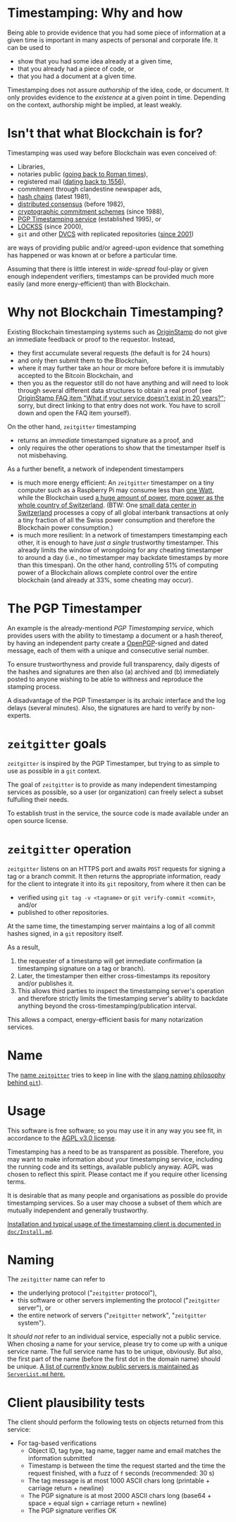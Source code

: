 # Timestamping: Why and how

Being able to provide evidence that you had some piece of information at a
given time is important in many aspects of personal and corporate life. It can
be used to

- show that you had some idea already at a given time,
- that you already had a piece of code, or
- that you had a document at a given time.

Timestamping does not assure *authorship* of the idea, code, or document. It
only provides evidence to the *existence* at a given point in time. Depending
on the context, authorship might be implied, at least weakly.

# Isn't that what Blockchain is for?

Timestamping was used way before Blockchain was even conceived of:

- Libraries,
- notaries public
  ([going back to Roman times](https://en.wikipedia.org/wiki/Notary_public#History)),
- registered mail
  ([dating back to 1556](https://en.wikipedia.org/wiki/Registered_mail#History)),
- commitment through clandestine newspaper ads,
- [hash chains](https://en.wikipedia.org/wiki/Hash_chain) (latest 1981),
- [distributed consensus](https://en.wikipedia.org/wiki/Byzantine_fault#Early_solutions)
  (before 1982),
- [cryptographic commitment schemes](https://en.wikipedia.org/wiki/Commitment_scheme)
  (since 1988),
- [PGP Timestamping service](http://www.itconsult.co.uk/stamper.htm)
  (established 1995), or
- [LOCKSS](https://en.wikipedia.org/wiki/LOCKSS) (since 2000),
- `git` and other
  [DVCS](https://en.wikipedia.org/wiki/Distributed_version_control) with
  replicated repositories
  ([since 2001](https://en.wikipedia.org/wiki/GNU_arch#History_and_maintainership))

are ways of providing public and/or agreed-upon evidence that something has
happened or was known at or before a particular time.

Assuming that there is little interest in *wide-spread* foul-play or given
enough independent verifiers, timestamps can be provided much more easily (and
more energy-efficient) than with Blockchain.

# Why not Blockchain Timestamping?

Existing Blockchain timestamping systems such as
[OriginStamp](https://originstamp.org) do not give an immediate feedback or
proof to the requestor. Instead,

- they first accumulate several requests (the default is for 24 hours)
- and only then submit them to the Blockchain,
- where it may further take an hour or more before before it is immutably
  accepted to the Bitcoin Blockchain, and
- then you as the requestor still do not have anything and will need to
  look through several different data structures to obtain a real proof
  (see [OriginStamp FAQ item "What if your service doesn't exist in 20
  years?"](https://originstamp.org); sorry, but direct linking to that entry
  does not work. You have to scroll down and open the FAQ item yourself).

On the other hand, `zeitgitter` timestamping
- returns an *immediate* timestamped signature as a proof, and
- only requires the other operations to show that the timestamper
  itself is not misbehaving.

As a further benefit, a network of independent timestampers

- is much more energy efficient: An `zeitgitter` timestamper on a tiny computer
  such as a Raspberry Pi may consume less than
  [one Watt](https://www.pidramble.com/wiki/benchmarks/power-consumption),
  while the Blockchain used
  [a huge amount of power](https://www.economist.com/the-economist-explains/2018/07/09/why-bitcoin-uses-so-much-energy),
  [more power as the whole country of Switzerland](https://www.tagesanzeiger.ch/digital/bitcoinproduktion-verbraucht-mehr-strom-als-die-ganze-schweiz/story/10669793).
  (BTW: One
  [small data center in Switzerland](https://en.wikipedia.org/wiki/Society_for_Worldwide_Interbank_Financial_Telecommunication#Operations_centers)
  processes a copy of all global interbank transactions at only a tiny fraction
  of all the Swiss power consumption and therefore the Blockchain power
  consumption.)
- is much more resilient: In a network of timestampers timestamping each other,
  it is enough to have *just a single* trustworthy timestamper. This already
  limits the window of wrongdoing for any cheating timestamper to around a day
  (i.e., no timestamper may backdate timestamps by more than this timespan).
  On the other hand, controlling 51% of computing power of a Blockchain allows
  complete control over the entire blockchain (and already at 33%, some cheating
  may occur).

# The PGP Timestamper

An example is the already-mentiond *PGP Timestamping service*, which provides
users with the ability to timestamp a document or a hash thereof, by having an
independent party create a
[OpenPGP](https://en.wikipedia.org/wiki/Pretty_Good_Privacy#OpenPGP)-signed and
dated message, each of them with a unique and consecutive serial number.

To ensure trustworthyness and provide full transparency, daily digests of the
hashes and signatures are then also (a) archived and (b) immediately posted to
anyone wishing to be able to withness and reproduce the stamping process.

A disadvantage of the PGP Timestamper is its archaic interface and the log
delays (several minutes). Also, the signatures are hard to verify by
non-experts.

# `zeitgitter` goals

`zeitgitter` is inspired by the PGP Timestamper, but trying to as simple to use as
possible in a `git` context.

The goal of `zeitgitter` is to provide as many independent timestamping services as
possible, so a user (or organization) can freely select a subset fulfulling
their needs.

To establish trust in the service, the source code is made available under an
open source license.

# `zeitgitter` operation

`zeitgitter` listens on an HTTPS port and awaits `POST` requests for signing a tag
or a branch commit. It then returns the appropriate information, ready for the
client to integrate it into its `git` repository, from where it then can be

- verified using `git tag -v <tagname>` or `git verify-commit <commit>`, and/or
- published to other repositories.

At the same time, the timestamping server maintains a log of all commit hashes
signed, in a `git` repository itself.

As a result,
1. the requester of a timestamp will get immediate confirmation
   (a timestamping signature on a tag or branch).
2. Later, the timestamper then either cross-timestamps its repository and/or
   publishes it.
3. This allows third parties to inspect the timestamping server's operation
   and therefore strictly limits the timestamping server's ability to backdate
   anything beyond the cross-timestamping/publication interval.

This allows a compact, energy-efficient basis for many notarization services.

# Name

The [name `zeitgitter`](https://www.duden.de/rechtschreibung/zeitgitter) tries to keep
in line with the
[slang naming philosophy behind `git`](https://github.com/git/git/blob/e83c5163316f89bfbde7d9ab23ca2e25604af290/README)).

# Usage

This software is free software; so you may use it in any way you see 
fit, in accordance to the [AGPL v3.0 license](LICENSE.md).

Timestamping has a need to be as transparent as possible. Therefore, 
you may want to make information about your timestamping service, 
including the running code and its settings, available publicly anyway. 
AGPL was chosen to reflect this spirit. Please contact me if you 
require other licensing terms.

It is desirable that as many people and organisations as possible do 
provide timestamping services. So a user may choose a subset of them 
which are mutually independent and generally trustworthy.

[Installation and typical usage of the timestamping client is documented in
`doc/Install.md`](doc/Install.md).

# Naming

The `zeitgitter` name can refer to
- the underlying protocol ("`zeitgitter` protocol"),
- this software or other servers implementing the protocol
  ("`zeitgitter` server"), or
- the entire network of servers ("`zeitgitter` network", "`zeitgitter` system").

It *should not* refer to an individual service, especially not a
public service. When chosing a name for your service, please try to come
up with a unique service name. The full service name has to be unique,
obviously. But also, the first part of the name (before the first dot
in the domain name) should be unique. [A list of currently know public
servers is maintained as `ServerList.md` here.](./ServerList.md)

# Client plausibility tests

The client should perform the following tests on objects returned from this service:

* For tag-based verifications
  - Object ID, tag type, tag name, tagger name and email matches the information submitted
  - Timestamp is between the time the request started and the time the request finished,
    with a fuzz of `f` seconds (recommended: 30 s)
  - The tag message is at most 1000 ASCII chars long (printable + carriage return + newline)
  - The PGP signature is at most 2000 ASCII chars long (base64 + space + equal sign + carriage return + newline)
  - The PGP signature verifies OK


